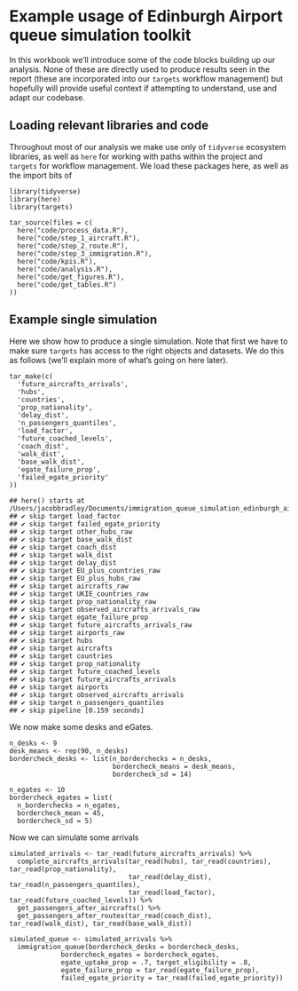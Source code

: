 # Example usage of Edinburgh Airport queue simulation toolkit

In this workbook we’ll introduce some of the code blocks building up our
analysis. None of these are directly used to produce results seen in the
report (these are incorporated into our `targets` workflow management)
but hopefully will provide useful context if attempting to understand,
use and adapt our codebase.

## Loading relevant libraries and code

Throughout most of our analysis we make use only of `tidyverse`
ecosystem libraries, as well as `here` for working with paths within the
project and `targets` for workflow management. We load these packages
here, as well as the import bits of

    library(tidyverse)
    library(here)
    library(targets)

    tar_source(files = c(
      here("code/process_data.R"), 
      here("code/step_1_aircraft.R"),
      here("code/step_2_route.R"),
      here("code/step_3_immigration.R"),
      here("code/kpis.R"),
      here("code/analysis.R"),
      here("code/get_figures.R"),
      here("code/get_tables.R")
    ))

## Example single simulation

Here we show how to produce a single simulation. Note that first we have
to make sure `targets` has access to the right objects and datasets. We
do this as follows (we’ll explain more of what’s going on here later).

    tar_make(c(
      'future_aircrafts_arrivals',
      'hubs',
      'countries',
      'prop_nationality',
      'delay_dist',
      'n_passengers_quantiles',
      'load_factor',
      'future_coached_levels',
      'coach_dist',
      'walk_dist',
      'base_walk_dist',
      'egate_failure_prop',
      'failed_egate_priority'
    ))

    ## here() starts at /Users/jacobbradley/Documents/immigration_queue_simulation_edinburgh_airport
    ## ✔ skip target load_factor
    ## ✔ skip target failed_egate_priority
    ## ✔ skip target other_hubs_raw
    ## ✔ skip target base_walk_dist
    ## ✔ skip target coach_dist
    ## ✔ skip target walk_dist
    ## ✔ skip target delay_dist
    ## ✔ skip target EU_plus_countries_raw
    ## ✔ skip target EU_plus_hubs_raw
    ## ✔ skip target aircrafts_raw
    ## ✔ skip target UKIE_countries_raw
    ## ✔ skip target prop_nationality_raw
    ## ✔ skip target observed_aircrafts_arrivals_raw
    ## ✔ skip target egate_failure_prop
    ## ✔ skip target future_aircrafts_arrivals_raw
    ## ✔ skip target airports_raw
    ## ✔ skip target hubs
    ## ✔ skip target aircrafts
    ## ✔ skip target countries
    ## ✔ skip target prop_nationality
    ## ✔ skip target future_coached_levels
    ## ✔ skip target future_aircrafts_arrivals
    ## ✔ skip target airports
    ## ✔ skip target observed_aircrafts_arrivals
    ## ✔ skip target n_passengers_quantiles
    ## ✔ skip pipeline [0.159 seconds]

We now make some desks and eGates.

    n_desks <- 9
    desk_means <- rep(90, n_desks)
    bordercheck_desks <- list(n_borderchecks = n_desks, 
                              bordercheck_means = desk_means,
                              bordercheck_sd = 14)

    n_egates <- 10
    bordercheck_egates = list(
      n_borderchecks = n_egates, 
      bordercheck_mean = 45,
      bordercheck_sd = 5)

Now we can simulate some arrivals

    simulated_arrivals <- tar_read(future_aircrafts_arrivals) %>% 
      complete_aircrafts_arrivals(tar_read(hubs), tar_read(countries), tar_read(prop_nationality), 
                                  tar_read(delay_dist), tar_read(n_passengers_quantiles), 
                                  tar_read(load_factor), tar_read(future_coached_levels)) %>% 
      get_passengers_after_aircrafts() %>% 
      get_passengers_after_routes(tar_read(coach_dist), tar_read(walk_dist), tar_read(base_walk_dist))

    simulated_queue <- simulated_arrivals %>% 
      immigration_queue(bordercheck_desks = bordercheck_desks, 
                 bordercheck_egates = bordercheck_egates, 
                 egate_uptake_prop = .7, target_eligibility = .8, 
                 egate_failure_prop = tar_read(egate_failure_prop), 
                 failed_egate_priority = tar_read(failed_egate_priority))  
